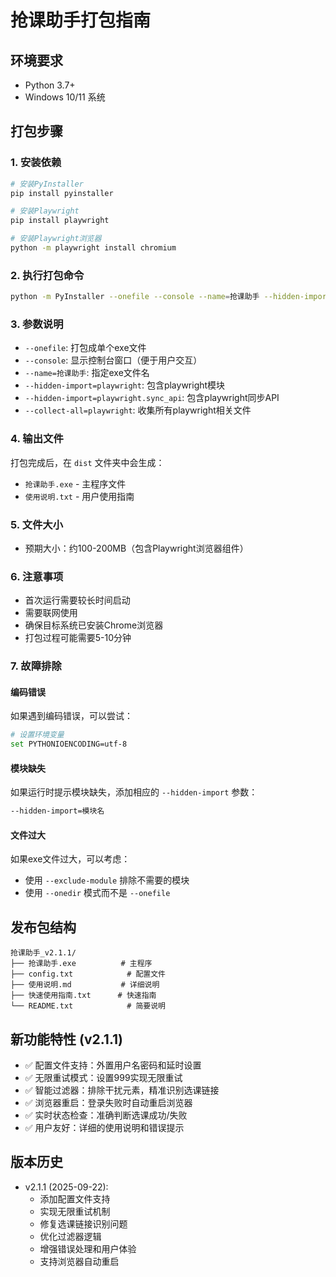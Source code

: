 # 抢课助手打包指南

## 环境要求
- Python 3.7+
- Windows 10/11 系统

## 打包步骤

### 1. 安装依赖
```bash
# 安装PyInstaller
pip install pyinstaller

# 安装Playwright
pip install playwright

# 安装Playwright浏览器
python -m playwright install chromium
```

### 2. 执行打包命令
```bash
python -m PyInstaller --onefile --console --name=抢课助手 --hidden-import=playwright --hidden-import=playwright.sync_api --collect-all=playwright "absolute/path/to/抢课助手2.1.1.py"
```

### 3. 参数说明
- `--onefile`: 打包成单个exe文件
- `--console`: 显示控制台窗口（便于用户交互）
- `--name=抢课助手`: 指定exe文件名
- `--hidden-import=playwright`: 包含playwright模块
- `--hidden-import=playwright.sync_api`: 包含playwright同步API
- `--collect-all=playwright`: 收集所有playwright相关文件

### 4. 输出文件
打包完成后，在 `dist` 文件夹中会生成：
- `抢课助手.exe` - 主程序文件
- `使用说明.txt` - 用户使用指南

### 5. 文件大小
- 预期大小：约100-200MB（包含Playwright浏览器组件）

### 6. 注意事项
- 首次运行需要较长时间启动
- 需要联网使用
- 确保目标系统已安装Chrome浏览器
- 打包过程可能需要5-10分钟

### 7. 故障排除

#### 编码错误
如果遇到编码错误，可以尝试：
```bash
# 设置环境变量
set PYTHONIOENCODING=utf-8
```

#### 模块缺失
如果运行时提示模块缺失，添加相应的 `--hidden-import` 参数：
```bash
--hidden-import=模块名
```

#### 文件过大
如果exe文件过大，可以考虑：
- 使用 `--exclude-module` 排除不需要的模块
- 使用 `--onedir` 模式而不是 `--onefile`





## 发布包结构
```
抢课助手_v2.1.1/
├── 抢课助手.exe          # 主程序
├── config.txt            # 配置文件
├── 使用说明.md           # 详细说明
├── 快速使用指南.txt      # 快速指南
└── README.txt            # 简要说明
```

## 新功能特性 (v2.1.1)
- ✅ 配置文件支持：外置用户名密码和延时设置
- ✅ 无限重试模式：设置999实现无限重试
- ✅ 智能过滤器：排除干扰元素，精准识别选课链接
- ✅ 浏览器重启：登录失败时自动重启浏览器
- ✅ 实时状态检查：准确判断选课成功/失败
- ✅ 用户友好：详细的使用说明和错误提示

## 版本历史
- v2.1.1 (2025-09-22): 
  * 添加配置文件支持
  * 实现无限重试机制
  * 修复选课链接识别问题
  * 优化过滤器逻辑
  * 增强错误处理和用户体验
  * 支持浏览器自动重启
